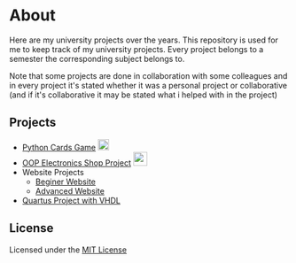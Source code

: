 # About
Here are my university projects over the years. This repository is used for me to keep track of my university projects. Every project belongs to a semester the corresponding subject belongs to.

Note that some projects are done in collaboration with some colleagues and in every project it's stated whether it was a personal project or collaborative (and if it's collaborative it may be stated what i helped with in the project)


## Projects

- [Python Cards Game](https://github.com/abki12c/AUEB-projects/tree/main/1st%20semester/Introduction%20to%20Computer%20Science/Python%20project) <img src="https://github.com/buildkite/emojis/blob/main/img-buildkite-64/python.png" width="20" height="20"/>
- [OOP Electronics Shop Project](https://github.com/abki12c/AUEB-projects/tree/main/2nd%20semester/Java%20Programming) <img src="https://emoji.gg/assets/emoji/java.png" width="25" height="25"/>
- Website Projects
  - [Beginer Website](https://github.com/abki12c/AUEB-projects/tree/main/1st%20semester/Introduction%20to%20Computer%20Science/website%20project)
  - [Advanced Website](https://github.com/abki12c/AUEB-projects/tree/main/7th%20semester/Web%20Development)
- [Quartus Project with VHDL](https://github.com/abki12c/AUEB-projects/tree/main/2nd%20semester/Digital%20Logic%20Design)


## License
Licensed under the [MIT License](https://github.com/abki12c/AUEB-projects/blob/main/LICENSE)
